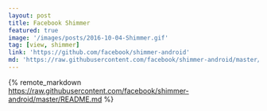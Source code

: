 ```yaml
---
layout: post
title: Facebook Shimmer
featured: true
image: '/images/posts/2016-10-04-Shimmer.gif'
tag: [view, shimmer]
link: 'https://github.com/facebook/shimmer-android'
md: 'https://raw.githubusercontent.com/facebook/shimmer-android/master/README.md'
---
```


{% remote_markdown https://raw.githubusercontent.com/facebook/shimmer-android/master/README.md %}